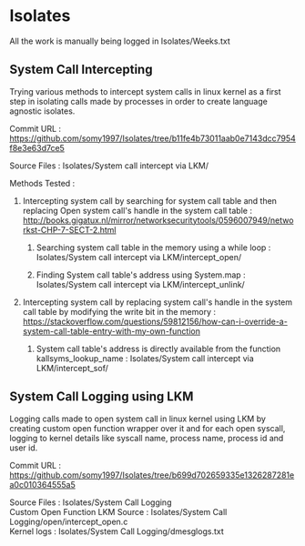 # Isolates

All the work is manually being logged in Isolates/Weeks.txt

## System Call Intercepting

Trying various methods to intercept system calls in linux kernel as a first step in isolating calls made by processes in order to create language agnostic isolates.

Commit URL : https://github.com/somy1997/Isolates/tree/b11fe4b73011aab0e7143dcc7954f8e3e63d7ce5

Source Files : Isolates/System call intercept via LKM/

Methods Tested :

1. Intercepting system call by searching for system call table and then replacing Open system call's handle in the system call table : http://books.gigatux.nl/mirror/networksecuritytools/0596007949/networkst-CHP-7-SECT-2.html
    
    1. Searching system call table in the memory using a while loop : Isolates/System call intercept via LKM/intercept_open/
    
    1. Finding System call table's address using System.map         : Isolates/System call intercept via LKM/intercept_unlink/

1. Intercepting system call by replacing system call's handle in the system call table by modifying the write bit in the memory : https://stackoverflow.com/questions/59812156/how-can-i-override-a-system-call-table-entry-with-my-own-function
    
    1. System call table's address is directly available from the function kallsyms_lookup_name : Isolates/System call intercept via LKM/intercept_sof/

## System Call Logging using LKM

Logging calls made to open system call in linux kernel using LKM by creating custom open function wrapper over it and for each open syscall, logging to kernel details like syscall name, process name, process id and user id.

Commit URL : https://github.com/somy1997/Isolates/tree/b699d702659335e1326287281ea0c010364555a5

Source Files                    : Isolates/System Call Logging\
Custom Open Function LKM Source : Isolates/System Call Logging/open/intercept_open.c\
Kernel logs                     : Isolates/System Call Logging/dmesglogs.txt